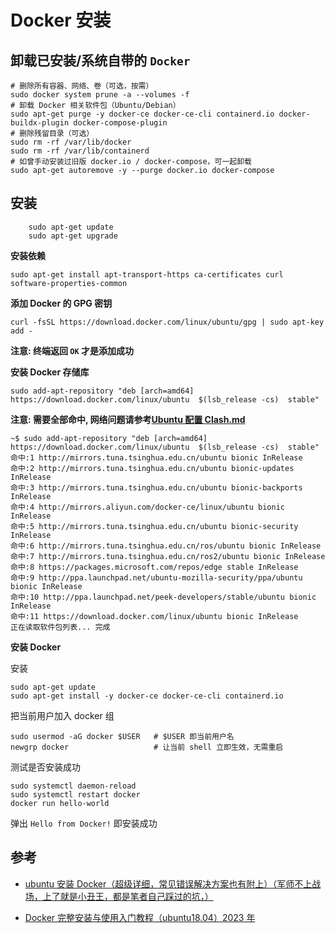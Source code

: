 # Docker 安装

## 卸载已安装/系统自带的 `Docker`

```shell
# 删除所有容器、网络、卷（可选，按需）
sudo docker system prune -a --volumes -f
# 卸载 Docker 相关软件包（Ubuntu/Debian）
sudo apt-get purge -y docker-ce docker-ce-cli containerd.io docker-buildx-plugin docker-compose-plugin
# 删除残留目录（可选）
sudo rm -rf /var/lib/docker
sudo rm -rf /var/lib/containerd
# 如曾手动安装过旧版 docker.io / docker-compose，可一起卸载
sudo apt-get autoremove -y --purge docker.io docker-compose
```

## 安装

```shell
    sudo apt-get update
    sudo apt-get upgrade
```

**安装依赖**

```shell
sudo apt-get install apt-transport-https ca-certificates curl software-properties-common
```

**添加 Docker 的 GPG 密钥**

```shell
curl -fsSL https://download.docker.com/linux/ubuntu/gpg | sudo apt-key add -
```

**注意: 终端返回 `OK` 才是添加成功**

**安装 Docker 存储库**

```shell
sudo add-apt-repository "deb [arch=amd64] https://download.docker.com/linux/ubuntu  $(lsb_release -cs)  stable"
```

**注意: 需要全部命中, 网络问题请参考[Ubuntu 配置 Clash.md](Ubuntu配置Clash.md)**

```shell
~$ sudo add-apt-repository "deb [arch=amd64] https://download.docker.com/linux/ubuntu  $(lsb_release -cs)  stable"
命中:1 http://mirrors.tuna.tsinghua.edu.cn/ubuntu bionic InRelease
命中:2 http://mirrors.tuna.tsinghua.edu.cn/ubuntu bionic-updates InRelease
命中:3 http://mirrors.tuna.tsinghua.edu.cn/ubuntu bionic-backports InRelease
命中:4 http://mirrors.aliyun.com/docker-ce/linux/ubuntu bionic InRelease
命中:5 http://mirrors.tuna.tsinghua.edu.cn/ubuntu bionic-security InRelease
命中:6 http://mirrors.tuna.tsinghua.edu.cn/ros/ubuntu bionic InRelease
命中:7 http://mirrors.tuna.tsinghua.edu.cn/ros2/ubuntu bionic InRelease
命中:8 https://packages.microsoft.com/repos/edge stable InRelease
命中:9 http://ppa.launchpad.net/ubuntu-mozilla-security/ppa/ubuntu bionic InRelease
命中:10 http://ppa.launchpad.net/peek-developers/stable/ubuntu bionic InRelease
命中:11 https://download.docker.com/linux/ubuntu bionic InRelease
正在读取软件包列表... 完成
```

**安装 Docker**

安装

```shell
sudo apt-get update
sudo apt-get install -y docker-ce docker-ce-cli containerd.io
```

把当前用户加入 docker 组

```shell
sudo usermod -aG docker $USER   # $USER 即当前用户名
newgrp docker                   # 让当前 shell 立即生效，无需重启
```

测试是否安装成功

```shell
sudo systemctl daemon-reload
sudo systemctl restart docker
docker run hello-world
```

弹出 `Hello from Docker!` 即安装成功

## 参考

- [ubuntu 安装 Docker（超级详细，常见错误解决方案也有附上）（军师不上战场，上了就是小丑王，都是笔者自己踩过的坑，）](https://blog.csdn.net/Apricity_L/article/details/137064982)

- [Docker 完整安装与使用入门教程（ubuntu18.04）2023 年](https://zhuanlan.zhihu.com/p/657300467)

```

```
